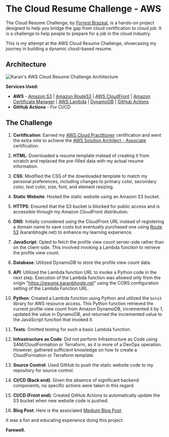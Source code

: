 
# The Cloud Resume Challenge - AWS
The Cloud Resume Challenge, by [Forrest Brazeal](https://forrestbrazeal.com/), is a hands-on project designed to help you bridge the gap from cloud certification to cloud job. It is a challenge to help people to prepare for a job in the cloud industry. 

This is my attempt at the AWS Cloud Resume Challenge, showcasing my journey in building a dynamic cloud-based resume.


## Architecture
![Karan's AWS Cloud Resume Challenge Architecture]([https://github.com/karanbhogle/aws-cloud-resume-challenge/blob/main/resume-static-website/assets/img/aws-crc-arch.png?raw=true](https://miro.medium.com/v2/resize:fit:1100/format:webp/1*yBm16V2xAPsPVxRCFpT6GQ.jpeg))

**Services Used:**

- **AWS** - [Amazon S3](https://aws.amazon.com/s3/) | [Amazon Route53](https://aws.amazon.com/route53/) | [AWS CloudFront](https://aws.amazon.com/cloudfront/) | [Amazon Certificate Manager](https://aws.amazon.com/certificate-manager/) | [AWS Lambda](https://aws.amazon.com/lambda/) | [DynamoDB](https://aws.amazon.com/dynamodb/) | [GitHub Actions](https://github.com/features/actions)
- **GitHub Actions** - For CI/CD
## The Challenge

1. **Certification**: Earned my [AWS Cloud Practitioner](https://www.credly.com/badges/946d0742-ed7d-4986-896f-69d8e61d383d) certification and went the extra mile to achieve the [AWS Solution Architect - Associate](https://www.credly.com/badges/23fddbdf-756f-4f2c-a525-7a74ac642cdc) certification.

2. **HTML**: Downloaded a resume template instead of creating it from scratch and replaced the pre-filled data with my actual resume information.

3. **CSS**: Modified the CSS of the downloaded template to match my personal preferences, including changes to primary color, secondary color, text color, size, font, and element resizing.

4. **Static Website**: Hosted the static website using an Amazon S3 bucket.

5. **HTTPS**: Ensured that the S3 bucket is blocked for public access and is accessible through my Amazon CloudFront distribution.

6. **DNS**: Initially considered using the CloudFront URL instead of registering a domain name to save costs but eventually purchased one using [Route 53](https://aws.amazon.com/route53) (karanbhogle.net) to enhance my learning experience.

7. **JavaScript**: Opted to fetch the profile view count server-side rather than on the client-side. This involved invoking a Lambda function to retrieve the profile view count.

8. **Database**: Utilized DynamoDB to store the profile view count data.

9. **API**: Utilized the Lambda function URL to invoke a Python code in the next step. Execution of the Lambda function was allowed only from the origin "https://resume.karanbhogle.net" using the CORS configuration setting of the Lambda Function URL.

10. **Python**: Created a Lambda function using Python and utilized the `boto3` library for AWS resource access. This Python function retrieved the current profile view count from Amazon DynamoDB, incremented it by 1, updated the value in DynamoDB, and returned the incremented value to the JavaScript function that invoked it.

11. **Tests**: Omitted testing for such a basic Lambda function.

12. **Infrastructure as Code**: Did not perform Infrastructure as Code using SAM/CloudFormation or Terraform, as it is more of a DevOps operation. However, gathered sufficient knowledge on how to create a CloudFormation or Terraform template.

13. **Source Control**: Used GitHub to push the static website code to my repository for source control.

14. **CI/CD (Back end)**: Given the absence of significant backend components, no specific actions were taken in this regard.

15. **CI/CD (Front end)**: Created GitHub Actions to automatically update the S3 bucket when new website code is pushed.

16. **Blog Post**: Here is the associated [Medium Blog Post](https://medium.com/@karanbhogle/my-journey-from-aws-certifications-to-the-cloud-resume-challenge-09b728270699).


It was a fun and educating experience doing this project. 


**Farewell.**
